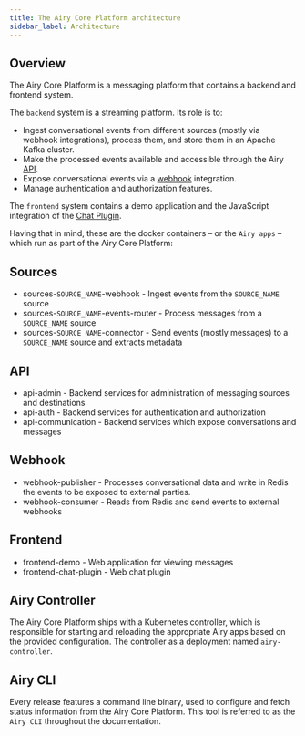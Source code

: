 ```yaml
---
title: The Airy Core Platform architecture
sidebar_label: Architecture
---
```


## Overview

The Airy Core Platform is a messaging platform that contains a backend and frontend system.

The `backend` system is a streaming platform. Its role is to:

- Ingest conversational events from different sources (mostly via webhook
  integrations), process them, and store them in an Apache Kafka cluster.
- Make the processed events available and accessible through the Airy [API](api/http.md).
- Expose conversational events via a [webhook](api/webhook.md) integration.
- Manage authentication and authorization features.

The `frontend` system contains a demo application and the JavaScript integration
of the [Chat Plugin](sources/chat-plugin.md).

Having that in mind, these are the docker containers – or the `Airy apps` –
which run as part of the Airy Core Platform:

## Sources

- sources-`SOURCE_NAME`-webhook - Ingest events from the `SOURCE_NAME` source
- sources-`SOURCE_NAME`-events-router - Process messages from a `SOURCE_NAME` source
- sources-`SOURCE_NAME`-connector - Send events (mostly messages) to a `SOURCE_NAME` source and extracts metadata

## API

- api-admin - Backend services for administration of messaging sources and destinations
- api-auth - Backend services for authentication and authorization
- api-communication - Backend services which expose conversations and messages

## Webhook

- webhook-publisher - Processes conversational data and write in Redis the events
  to be exposed to external parties.
- webhook-consumer - Reads from Redis and send events to external webhooks

## Frontend

- frontend-demo - Web application for viewing messages
- frontend-chat-plugin - Web chat plugin

## Airy Controller

The Airy Core Platform ships with a Kubernetes controller, which is responsible for starting and reloading the appropriate Airy apps based on the provided configuration.
The controller as a deployment named `airy-controller`.

## Airy CLI

Every release features a command line binary, used to configure and fetch status information from the Airy Core Platform.
This tool is referred to as the `Airy CLI` throughout the documentation.
